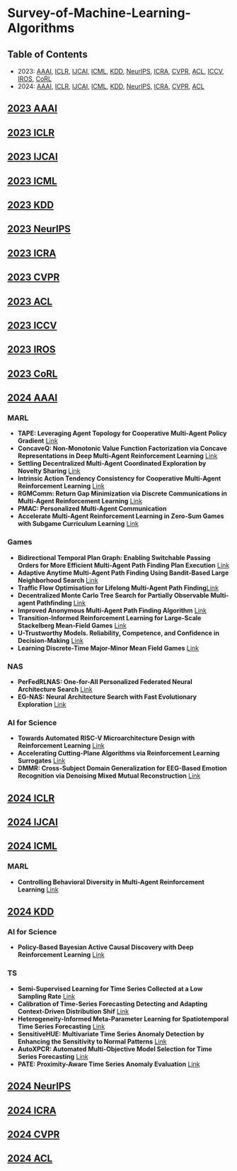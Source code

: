 # Survey-of-Machine-Learning-Algorithms


## Table of Contents
- 2023:  [AAAI](#2023-AAAI), [ICLR](#2023-iclr),  [IJCAI](#2023-IJCAI), [ICML](#2023-icml),  [KDD](#2023-KDD), [NeurIPS](#2023-neurips), [ICRA](#2023-ICRA), [CVPR](#2023-cvpr), [ACL](#2023-ACL),  [ICCV](#2023-iccv), [IROS](#2023-IROS), [CoRL](#2023-CORL)
- 2024:  [AAAI](#2024-AAAI),  [ICLR](#2024-iclr), [IJCAI](#2024-IJCAI), [ICML](#2024-icml), [KDD](#2024-KDD), [NeurIPS](#2024-neurips), [ICRA](#2024-ICRA), [CVPR](#2024-cvpr), [ACL](#2024-ACL)
  


<!-- ****************************************************************** 2023 **************************************************************************** -->  

## [2023 AAAI](https://dblp.org/db/conf/aaai/aaai2023.html)


## [2023 ICLR](https://openreview.net/group?id=ICLR.cc/2023/Conference)


## [2023 IJCAI](https://ijcai-23.org/main-track-accepted-papers/)


## [2023 ICML](https://openreview.net/group?id=ICML.cc/2023/Conference#tab-accept-poster)


## [2023 KDD](https://dl.acm.org/doi/proceedings/10.1145/3580305)


## [2023 NeurIPS](https://openreview.net/group?id=NeurIPS.cc/2023/Conference#tab-accept-oral)

## [2023 ICRA](https://ieeexplore.ieee.org/xpl/conhome/10160211/proceeding)

## [2023 CVPR](https://openaccess.thecvf.com/CVPR2023?day=all)

## [2023 ACL](https://2023.aclweb.org/program/accepted_main_conference/#short-papers)


## [2023 ICCV](https://openaccess.thecvf.com/ICCV2023?day=all)

## [2023 IROS](https://ieeexplore.ieee.org/xpl/conhome/10341341/proceeding)


## [2023 CoRL](https://openreview.net/group?id=robot-learning.org/CoRL/2023/Conference)



<!-- ****************************************************************** 2024 **************************************************************************** -->

## [2024 AAAI](https://aaai.org/wp-content/uploads/2023/12/Main-Track.pdf)

### MARL
- **TAPE: Leveraging Agent Topology for Cooperative Multi-Agent Policy Gradient** [Link](https://arxiv.org/pdf/2312.15667) 
- **ConcaveQ: Non-Monotonic Value Function Factorization via Concave Representations in Deep Multi-Agent Reinforcement Learning** [Link](https://arxiv.org/pdf/2312.15555)
- **Settling Decentralized Multi-Agent Coordinated Exploration by Novelty Sharing** [Link](https://arxiv.org/pdf/2402.02097)
- **Intrinsic Action Tendency Consistency for Cooperative Multi-Agent Reinforcement Learning** [Link](https://arxiv.org/pdf/2406.18152v1)
- **RGMComm: Return Gap Minimization via Discrete Communications in Multi-Agent Reinforcement Learning** [Link](https://arxiv.org/pdf/2308.03358)
-  **PMAC: Personalized Multi-Agent Communication**
- **Accelerate Multi-Agent Reinforcement Learning in Zero-Sum Games with Subgame Curriculum Learning** [Link](https://sites.google.com/view/sacl-rl)

### Games
-  **Bidirectional Temporal Plan Graph: Enabling Switchable Passing Orders for More Efficient Multi-Agent Path Finding Plan Execution** [Link](https://arxiv.org/pdf/2401.00315)
-  **Adaptive Anytime Multi-Agent Path Finding Using Bandit-Based Large Neighborhood Search** [Link](https://arxiv.org/pdf/2312.16767)
-  **Traffic Flow Optimisation for Lifelong Multi-Agent Path Finding**[Link](https://arxiv.org/pdf/2308.11234)
-  **Decentralized Monte Carlo Tree Search for Partially Observable Multi-agent Pathfinding** [Link](https://arxiv.org/pdf/2312.15908)
-  **Improved Anonymous Multi-Agent Path Finding Algorithm** [Link](https://arxiv.org/pdf/2312.10572)
-  **Transition-Informed Reinforcement Learning for Large-Scale Stackelberg Mean-Field Games** [Link](https://github.com/IpadLi/SMFG)
-  **U-Trustworthy Models. Reliability, Competence, and Confidence in Decision-Making** [Link](https://arxiv.org/pdf/2401.02062)
-  **Learning Discrete-Time Major-Minor Mean Field Games** [Link](https://arxiv.org/pdf/2312.10787)

### NAS
- **PerFedRLNAS: One-for-All Personalized Federated Neural Architecture Search**   [Link](https://github.com/TL-System/plato/tree/main/)
- **EG-NAS: Neural Architecture Search with Fast Evolutionary Exploration**  [Link](https://github.com/caicaicheng/EG-NAS)

### AI for Science
-  **Towards Automated RISC-V Microarchitecture Design with Reinforcement Learning** [Link](https://github.com/baichen318/rl-explorer)
-  **Accelerating Cutting-Plane Algorithms via Reinforcement Learning Surrogates** [Link](https://arxiv.org/pdf/2307.08816)
- **DMMR: Cross-Subject Domain Generalization for EEG-Based Emotion Recognition via Denoising Mixed Mutual Reconstruction** [Link](https://github.com/CodeBreathing/DMMR)

## [2024 ICLR](https://openreview.net/group?id=ICLR.cc/2024/Conference)

## [2024 IJCAI](https://ijcai24.org/main-track-accepted-papers/)


## [2024 ICML](https://openreview.net/group?id=ICML.cc/2024/Conference#tab-accept-oral)



### MARL
- **Controlling Behavioral Diversity in Multi-Agent Reinforcement Learning** [Link](https://arxiv.org/pdf/2405.15054) 

## [2024 KDD](https://dl.acm.org/doi/proceedings/10.1145/3637528)
### AI for Science
- **Policy-Based Bayesian Active Causal Discovery with Deep Reinforcement Learning** [Link](https://dl.acm.org/doi/pdf/10.1145/3637528.3671705)

### TS
- **Semi-Supervised Learning for Time Series Collected at a Low Sampling Rate** [Link](https://dl.acm.org/doi/pdf/10.1145/3637528.3672033)
- **Calibration of Time-Series Forecasting Detecting and Adapting Context-Driven Distribution Shif** [Link](https://dl.acm.org/doi/pdf/10.1145/3637528.3671926)
- **Heterogeneity-Informed Meta-Parameter Learning for Spatiotemporal Time Series Forecasting** [Link](https://dl.acm.org/doi/pdf/10.1145/3637528.3671961)
- **SensitiveHUE: Multivariate Time Series Anomaly Detection by Enhancing the Sensitivity to Normal Patterns** [Link](https://dl.acm.org/doi/pdf/10.1145/3637528.3671919)
- **AutoXPCR: Automated Multi-Objective Model Selection for Time Series Forecasting** [Link](https://dl.acm.org/doi/pdf/10.1145/3637528.3672057)
- **PATE: Proximity-Aware Time Series Anomaly Evaluation** [Link](https://dl.acm.org/doi/pdf/10.1145/3637528.3671971)


## [2024 NeurIPS](https://openreview.net/group?id=NeurIPS.cc/2024)

## [2024 ICRA](https://ieeexplore.ieee.org/xpl/conhome/10609961/proceeding)

## [2024 CVPR](https://openaccess.thecvf.com/CVPR2024?day=all)


## [2024 ACL](https://2024.aclweb.org/program/main_conference_papers/#long-papers)







